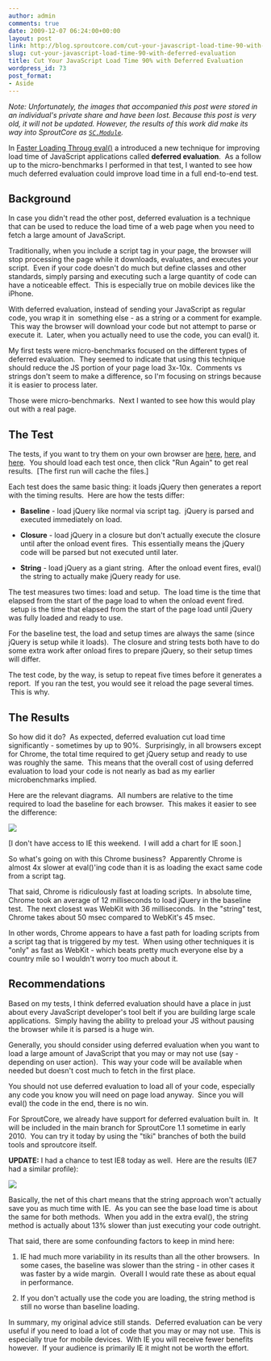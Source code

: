 ```yaml
---
author: admin
comments: true
date: 2009-12-07 06:24:00+00:00
layout: post
link: http://blog.sproutcore.com/cut-your-javascript-load-time-90-with-deferred-evaluation/
slug: cut-your-javascript-load-time-90-with-deferred-evaluation
title: Cut Your JavaScript Load Time 90% with Deferred Evaluation
wordpress_id: 73
post_format:
- Aside
---
```


_Note: Unfortunately, the images that accompanied this post were stored in an individual's private share and have been lost. Because this post is very old, it will not be updated. However, the results of this work did make its way into SproutCore as [`SC.Module`](http://docs.sproutcore.com/#doc=SC.Module&src=false)._

In [Faster Loading Throug eval()](http://blog.sproutcore.com/post/225219087/faster-loading-through-eval) a introduced a new technique for improving load time of JavaScript applications called **deferred evaluation**.  As a follow up to the micro-benchmarks I performed in that test, I wanted to see how much deferred evaluation could improve load time in a full end-to-end test.





## Background





In case you didn't read the other post, deferred evaluation is a technique that can be used to reduce the load time of a web page when you need to fetch a large amount of JavaScript.



Traditionally, when you include a script tag in your page, the browser will stop processing the page while it downloads, evaluates, and executes your script.  Even if your code doesn't do much but define classes and other standards, simply parsing and executing such a large quantity of code can have a noticeable effect.  This is especially true on mobile devices like the iPhone.



With deferred evaluation, instead of sending your JavaScript as regular code, you wrap it in  something else - as a string or a comment for example.  This way the browser will download your code but not attempt to parse or execute it.  Later, when you actually need to use the code, you can eval() it.



My first tests were micro-benchmarks focused on the different types of deferred evaluation.  They seemed to indicate that using this technique should reduce the JS portion of your page load 3x-10x.  Comments vs strings don't seem to make a difference, so I'm focusing on strings because it is easier to process later.



Those were micro-benchmarks.  Next I wanted to see how this would play out with a real page.





## The Test





The tests, if you want to try them on your own browser are [here](http://www.sproutcore.com/trial/baseline), [here](http://www.sproutcore.com/trial/closure), and [here](http://www.sproutcore.com/trial/string).  You should load each test once, then click "Run Again" to get real results.  [The first run will cache the files.]



Each test does the same basic thing: it loads jQuery then generates a report with the timing results.  Here are how the tests differ:





  * **Baseline** - load jQuery like normal via script tag.  jQuery is parsed and executed immediately on load. 


  * **Closure** - load jQuery in a closure but don't actually execute the closure until after the onload event fires.  This essentially means the jQuery code will be parsed but not executed until later.


  * **String** - load jQuery as a giant string.  After the onload event fires, eval() the string to actually make jQuery ready for use.



The test measures two times: load and setup.  The load time is the time that elapsed from the start of the page load to when the onload event fired.  setup is the time that elapsed from the start of the page load until jQuery was fully loaded and ready to use.

 <!-- more -->

For the baseline test, the load and setup times are always the same (since jQuery is setup while it loads).  The closure and string tests both have to do some extra work after onload fires to prepare jQuery, so their setup times will differ.



The test code, by the way, is setup to repeat five times before it generates a report.  If you ran the test, you would see it reload the page several times.  This is why.





## The Results





So how did it do?  As expected, deferred evaluation cut load time significantly - sometimes by up to 90%.  Surprisingly, in all browsers except for Chrome, the total time required to get jQuery setup and ready to use was roughly the same.  This means that the overall cost of using deferred evaluation to load your code is not nearly as bad as my earlier microbenchmarks implied.



Here are the relevant diagrams.  All numbers are relative to the time required to load the baseline for each browser.  This makes it easier to see the difference:



![](http://idisk.me.com/charlesjolley/Public/Pictures/Skitch/String_Eval_Trial_Results-20091206-221019.png)



[I don't have access to IE this weekend.  I will add a chart for IE soon.]



So what's going on with this Chrome business?  Apparently Chrome is almost 4x slower at eval()'ing code than it is as loading the exact same code from a script tag.



That said, Chrome is ridiculously fast at loading scripts.  In absolute time, Chrome took an average of 12 milliseconds to load jQuery in the baseline test.  The next closest was WebKit with 36 milliseconds.  In the "string" test, Chrome takes about 50 msec compared to WebKit's 45 msec.



In other words, Chrome appears to have a fast path for loading scripts from a script tag that is triggered by my test.  When using other techniques it is "only" as fast as WebKit - which beats pretty much everyone else by a country mile so I wouldn't worry too much about it.





## Recommendations





Based on my tests, I think deferred evaluation should have a place in just about every JavaScript developer's tool belt if you are building large scale applications.  Simply having the ability to preload your JS without pausing the browser while it is parsed is a huge win.



Generally, you should consider using deferred evaluation when you want to load a large amount of JavaScript that you may or may not use (say - depending on user action).  This way your code will be available when needed but doesn't cost much to fetch in the first place.



You should not use deferred evaluation to load all of your code, especially any code you know you will need on page load anyway.  Since you will eval() the code in the end, there is no win.



For SproutCore, we already have support for deferred evaluation built in.  It will be included in the main branch for SproutCore 1.1 sometime in early 2010.  You can try it today by using the "tiki" branches of both the build tools and sproutcore itself.




**UPDATE:** I had a chance to test IE8 today as well.  Here are the results (IE7 had a similar profile):



![](http://idisk.me.com/charlesjolley/Public/Pictures/Skitch/String_Eval_Trial_Results-20091207-162738.png)



Basically, the net of this chart means that the string approach won't actually save you as much time with IE.  As you can see the base load time is about the same for both methods.  When you add in the extra eval(), the string method is actually about 13% slower than just executing your code outright.



That said, there are some confounding factors to keep in mind here:





  1. IE had much more variability in its results than all the other browsers.  In some cases, the baseline was slower than the string - in other cases it was faster by a wide margin.  Overall I would rate these as about equal in performance.


  2. If you don't actually use the code you are loading, the string method is still no worse than baseline loading.



In summary, my original advice still stands.  Deferred evaluation can be very useful if you need to load a lot of code that you may or may not use.  This is especially true for mobile devices.  With IE you will receive fewer benefits however.  If your audience is primarily IE it might not be worth the effort.
